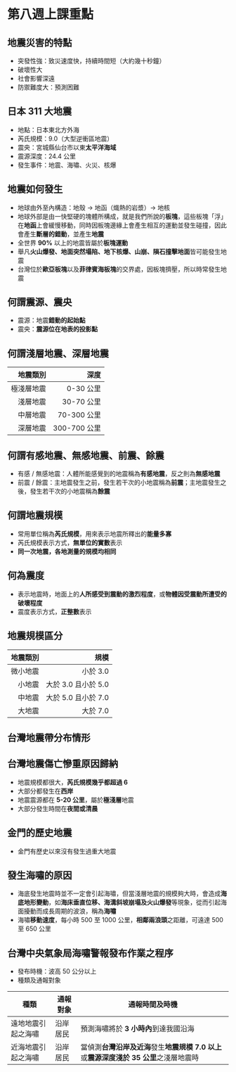 # 第八週上課重點
## 地震災害的特點
* 突發性強：致災速度快，持續時間短（大約幾十秒鐘）
* 破壞性大
* 社會影響深遠
* 防禦難度大：預測困難

## 日本 311 大地震
* 地點：日本東北方外海
* 芮氏規模：9.0（大型逆衝區地震）
* 震央：宮城縣仙台市以東**太平洋海域**
* 震源深度：24.4 公里
* 發生事件：地震、海嘯、火災、核爆

## 地震如何發生
* 地球由外至內構造：地殼 → 地函（熾熱的岩漿）→ 地核
* 地球外部是由一快堅硬的塊體所構成，就是我們所說的**板塊**，這些板塊「浮」在**地函**上會緩慢移動，同時因板塊邊緣上會產生相互的運動並發生碰撞，因此會產生**斷層的錯動**，並產生**地震**
* 全世界 **90%** 以上的地震皆屬於**板塊運動**
* 舉凡**火山爆發、地面突然塌陷、地下核爆、山崩、隕石撞擊地面**皆可能發生地震
* 台灣位於**歐亞板塊**以及**菲律賓海板塊**的交界處，因板塊擠壓，所以時常發生地震

## 何謂震源、震央
* 震源：地震**錯動的起始點**
* 震央：**震源位在地表的投影點**

## 何謂淺層地震、深層地震
| 地震類別 | 深度 |
| ---: | ---: |
| 極淺層地震 | 0-30 公里 |
| 淺層地震 | 30-70 公里 |
| 中層地震 | 70-300 公里 |
| 深層地震 | 300-700 公里 |

## 何謂有感地震、無感地震、前震、餘震
* 有感 / 無感地震：人體所能感覺到的地震稱為**有感地震**，反之則為**無感地震**
* 前震 / 餘震：主地震發生之前，發生若干次的小地震稱為**前震**；主地震發生之後，發生若干次的小地震稱為**餘震**

## 何謂地震規模
* 常用單位稱為**芮氏規模**，用來表示地震所釋出的**能量多寡**
* 芮氏規模表示方式，**無單位的實數**表示
* **同一次地震，各地測量的規模均相同**

## 何為震度
* 表示地震時，地面上的**人所感受到震動的激烈程度**，或**物體因受震動所遭受的破壞程度**
* 震度表示方式，**正整數**表示

## 地震規模區分
| 地震類別 | 規模 |
| ---: | ---: |
| 微小地震 | 小於 3.0 |
| 小地震 | 大於 3.0 且小於 5.0 |
| 中地震 | 大於 5.0 且小於 7.0 |
| 大地震 | 大於 7.0 |

## 台灣地震帶分布情形

## 台灣地震傷亡慘重原因歸納
* 地震規模都很大，**芮氏規模幾乎都超過 6**
* 大部分都發生在**西岸**
* 地震震源都在 **5-20 公里**，屬於**極淺層**地震
* 大部分發生時間在**夜間或清晨**

## 金門的歷史地震
* 金門有歷史以來沒有發生過重大地震

## 發生海嘯的原因
* 海底發生地震時並不一定會引起海嘯，但當淺層地震的規模夠大時，會造成**海底地形變動**，如**海床垂直位移、海溝斜坡崩塌及火山爆發**等現象，從而引起海面擾動而成長周期的波浪，稱為**海嘯**
* 海嘯**移動速度**，每小時 500 至 1000 公里，**相鄰兩浪頭**之距離，可遠達 500 至 650 公里

## 台灣中央氣象局海嘯警報發布作業之程序
* 發布時機：波高 50 公分以上
* 種類及通報對象

| 種類 | 通報對象 | 通報時間及時機 |
| -- | -- | -- |
| 遠地地震引起之海嘯 | 沿岸居民 | 預測海嘯將於 **3 小時內**到達我國沿海 |
| 近海地震引起之海嘯 | 沿岸居民 | 當偵測**台灣沿岸及近海**發生**地震規模 7.0 以上**或**震源深度淺於 35 公里**之淺層地震時
